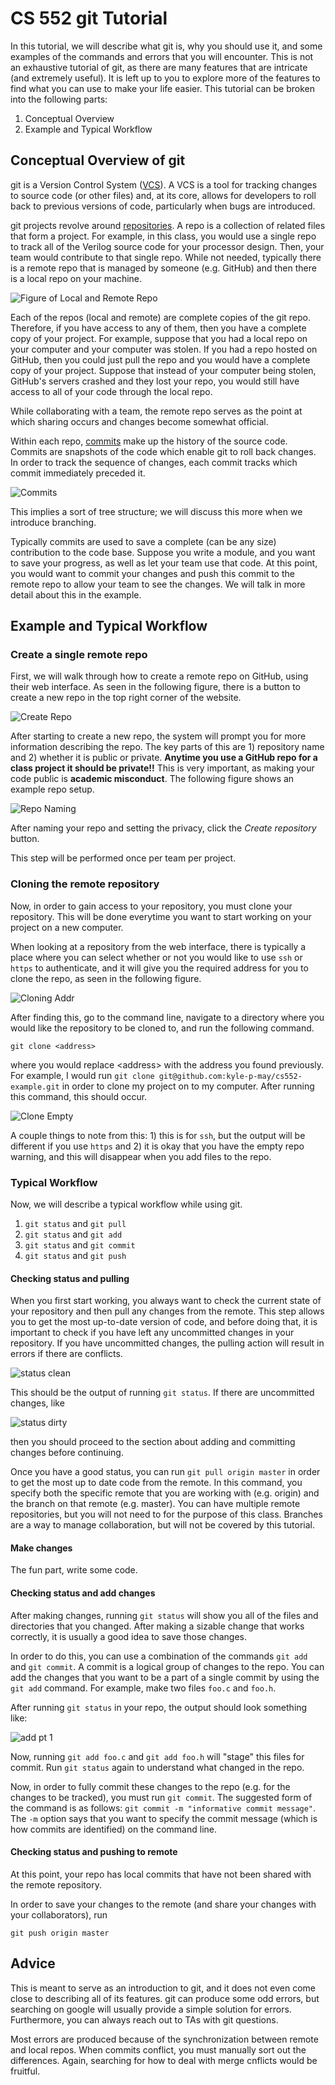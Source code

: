 # CS 552 git Tutorial

In this tutorial, we will describe what git is, why you should use it, and some
examples of the commands and errors that you will encounter.
This is not an exhaustive tutorial of git, as there are many features that
are intricate (and extremely useful).
It is left up to you to explore more of the features to find what you can use to
make your life easier.
This tutorial can be broken into the following parts:

1. Conceptual Overview
2. Example and Typical Workflow

## Conceptual Overview of git
git is a Version Control System
([VCS](https://www.atlassian.com/git/tutorials/what-is-version-control)).
A VCS is a tool for tracking changes to source code (or other files) and, at its core,
allows for developers to roll back to previous versions of code, particularly
when bugs are introduced.

git projects revolve around
[repositories](https://www.geeksforgeeks.org/what-is-a-git-repository/).
A repo is a collection of related files that form a project.
For example, in this class, you would use a single repo to track all of the Verilog
source code for your processor design.
Then, your team would contribute to that single repo.
While not needed, typically there is a remote repo that is managed by someone (e.g. GitHub)
and then there is a local repo on your machine.

![Figure of Local and Remote Repo](https://github.com/kyle-p-may/cs552-git-tutorial/blob/master/figures/reps.png)

Each of the repos (local and remote) are complete copies of the git repo.
Therefore, if you have access to any of them, then you have a complete copy of your project.
For example, suppose that you had a local repo on your computer and your computer was stolen.
If you had a repo hosted on GitHub, then you could just pull the repo and you would have a complete
copy of your project.
Suppose that instead of your computer being stolen, GitHub's servers crashed and they lost your repo,
you would still have access to all of your code through the local repo.

While collaborating with a team, the remote repo serves as the point at which sharing occurs
and changes become somewhat official.

Within each repo, [commits](https://www.atlassian.com/git/tutorials/saving-changes/git-commit)
make up the history of the source code.
Commits are snapshots of the code which enable git to roll back changes.
In order to track the sequence of changes, each commit tracks which commit immediately preceded it.

![Commits](https://github.com/kyle-p-may/cs552-git-tutorial/blob/master/figures/commits.png)

This implies a sort of tree structure; we will discuss this more when we introduce branching.

Typically commits are used to save a complete (can be any size) contribution to the code base.
Suppose you write a module, and you want to save your progress, as well as let your team use that code.
At this point, you would want to commit your changes and push this commit to the remote repo to allow your team to see the changes.
We will talk in more detail about this in the example.

## Example and Typical Workflow

### Create a single remote repo
First, we will walk through how to create a remote repo on GitHub, using their web interface.
As seen in the following figure, there is a button to create a new repo in the top right corner of the website.

![Create Repo](https://github.com/kyle-p-may/cs552-git-tutorial/blob/master/figures/github_create_repo.png)

After starting to create a new repo, the system will prompt you for more information describing the repo. The key parts of this are 1) repository name and 2) whether it is public or private.
**Anytime you use a GitHub repo for a class project it should be private!!**
This is very important, as making your code public is **academic misconduct**.
The following figure shows an example repo setup.

![Repo Naming](https://github.com/kyle-p-may/cs552-git-tutorial/blob/master/figures/github_name_repo.png)

After naming your repo and setting the privacy, click the *Create repository* button.

This step will be performed once per team per project.

### Cloning the remote repository
Now, in order to gain access to your repository, you must clone your repository. This will be done everytime you want to start working on your project on a new computer.

When looking at a repository from the web interface, there is typically a place where you can select whether or not you would like to use `ssh` or `https` to authenticate, and it will give you the required address for you to clone the repo, as seen in the following figure.

![Cloning Addr](https://github.com/kyle-p-may/cs552-git-tutorial/blob/master/figures/github_cloning_info.png)

After finding this, go to the command line, navigate to a directory where you would like
the repository to be cloned to, and run the following command.

    git clone <address>

where you would replace \<address\> with the address you found previously. For example, I would run `git clone git@github.com:kyle-p-may/cs552-example.git` in order to clone my project on to my computer. After running this command, this should occur.

![Clone Empty](https://github.com/kyle-p-may/cs552-git-tutorial/blob/master/figures/git_clone_empty.png)

A couple things to note from this: 1) this is for `ssh`, but the output will be different if you use `https` and 2) it is okay that you have the empty repo warning, and this will disappear when you add files to the repo.

### Typical Workflow
Now, we will describe a typical workflow while using git.

1. `git status` and `git pull`
2. `git status` and `git add`
3. `git status` and `git commit`
4. `git status` and `git push`

#### Checking status and pulling
When you first start working, you always want to check the current state of your repository and then pull any changes from the remote. This step allows you to get the most up-to-date version of code, and before doing that, it is important to check if you have left any uncommitted changes in your repository. If you have uncommitted changes, the pulling action will result in errors if there are conflicts.

![status clean](https://github.com/kyle-p-may/cs552-git-tutorial/blob/master/figures/git_status_clean.png)

This should be the output of running `git status`. If there are uncommitted changes, like

![status dirty](https://github.com/kyle-p-may/cs552-git-tutorial/blob/master/figures/git_status_clean.png)

then you should proceed to the section about adding and committing changes before continuing.

Once you have a good status, you can run `git pull origin master` in order to get the most up to date code from the remote. In this command, you specify both the specific remote that you are working with (e.g. origin) and the branch on that remote (e.g. master). You can have multiple remote repositories, but you will not need to for the purpose of this class. Branches are a way to manage collaboration, but will not be covered by this tutorial.

#### Make changes
The fun part, write some code.

#### Checking status and add changes
After making changes, running `git status` will show you all of the files and directories that you changed. After making a sizable change that works correctly, it is usually a good idea to save those changes.

In order to do this, you can use a combination of the commands `git add` and `git commit`. A commit is a logical group of changes to the repo. You can add the changes that you want to be a part of a single commit by using the `git add` command. For example, make two files `foo.c` and `foo.h`.

After running `git status` in your repo, the output should look something like:

![add pt 1](https://github.com/kyle-p-may/cs552-git-tutorial/blob/master/figures/add_1.png)

Now, running `git add foo.c` and `git add foo.h` will "stage" this files for commit. Run `git status` again to understand what changed in the repo.

Now, in order to fully commit these changes to the repo (e.g. for the changes to be tracked), you must run `git commit`. The suggested form of the command is as follows: `git commit -m "informative commit message"`. The `-m` option says that you want to specify the commit message (which is how commits are identified) on the command line.

#### Checking status and pushing to remote
At this point, your repo has local commits that have not been shared with the remote repository.

In order to save your changes to the remote (and share your changes with your collaborators), run

`git push origin master`

## Advice
This is meant to serve as an introduction to git, and it does not even come close to describing all of its features. git can produce some odd errors, but searching on google will usually provide a simple solution for errors. Furthermore, you can always reach out to TAs with git questions.

Most errors are produced because of the synchronization between remote and local repos. When commits conflict, you must manually sort out the differences. Again, searching for how to deal with merge cnflicts would be fruitful.

